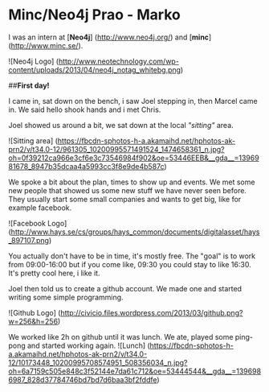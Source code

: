 Minc/Neo4j Prao - Marko
================

I was an intern at [**Neo4j**] (http://www.neo4j.org/) and [**minc**] (http://www.minc.se/).

![Neo4j Logo] (http://www.neotechnology.com/wp-content/uploads/2013/04/neo4j_notag_whitebg.png)

##**First day!**

I came in, sat down on the bench, i saw Joel stepping in, then Marcel came in. We said hello shook hands and i met Chris. 

Joel showed us around a bit, we sat down at the local *"sitting"* area.

![Sitting area] (https://fbcdn-sphotos-h-a.akamaihd.net/hphotos-ak-prn2/v/t34.0-12/961305_10200995571491524_1474658361_n.jpg?oh=0f39212ca966e3cf6e3c73546984f902&oe=53446EEB&__gda__=1396981678_8947b35dcaa4a5993cc3f8e9de4b587c)

We spoke a bit about the plan, times to show up and events. We met some new people that showed us some new stuff we have never seen before. They usually start some small companies and wants to get big, like for example facebook. 

![Facebook Logo] (http://www.hays.se/cs/groups/hays_common/documents/digitalasset/hays_897107.png)

You actually don't have to be in time, it's mostly free. The "goal" is to work from 09:00-16:00 but if you come like, 09:30 you could stay to like 16:30. It's pretty cool here, i like it. 

Joel then told us to create a github account. We made one and started writing some simple programming.

![Github Logo] (http://civicio.files.wordpress.com/2013/03/github.png?w=256&h=256)

We worked like 2h on github until it was lunch. We ate, played some ping-pong and started working again.
![Lunch] (https://fbcdn-sphotos-h-a.akamaihd.net/hphotos-ak-prn2/v/t34.0-12/10173448_10200995708574951_508356034_n.jpg?oh=6a7159c505e848c3f52144e7da61c712&oe=53444544&__gda__=1396986987_828d37784746bd7bd7d6baa3bf2fddfe)
